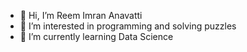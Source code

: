 - 👋 Hi, I’m Reem Imran Anavatti
- 👀 I’m interested in programming and solving puzzles
- 🌱 I’m currently learning Data Science

<!---
ReemAjmalPasha/ReemAjmalPasha is a ✨ special ✨ repository because its `README.md` (this file) appears on your GitHub profile.
You can click the Preview link to take a look at your changes.
--->
